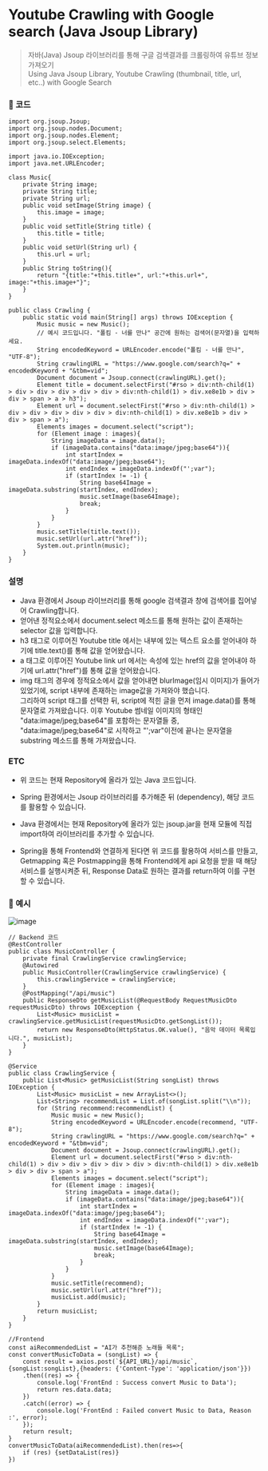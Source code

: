 # Youtube Crawling with Google search (Java Jsoup Library)
> 자바(Java) Jsoup 라이브러리를 통해 구글 검색결과를 크롤링하여 유튜브 정보 가져오기  
> Using Java Jsoup Library, Youtube Crawling (thumbnail, title, url, etc..) with Google Search

### 🔽 코드
```
import org.jsoup.Jsoup;
import org.jsoup.nodes.Document;
import org.jsoup.nodes.Element;
import org.jsoup.select.Elements;

import java.io.IOException;
import java.net.URLEncoder;

class Music{
    private String image;
    private String title;
    private String url;
    public void setImage(String image) {
        this.image = image;
    }
    public void setTitle(String title) {
        this.title = title;
    }
    public void setUrl(String url) {
        this.url = url;
    }
    public String toString(){
        return "{title:"+this.title+", url:"+this.url+", image:"+this.image+"}";
    }
}

public class Crawling {
    public static void main(String[] args) throws IOException {
        Music music = new Music();
        // 예시 코드입니다. "폴킴 - 너를 만나" 공간에 원하는 검색어(문자열)을 입력하세요.
        String encodedKeyword = URLEncoder.encode("폴킴 - 너를 만나", "UTF-8");
        String crawlingURL = "https://www.google.com/search?q=" + encodedKeyword + "&tbm=vid";
        Document document = Jsoup.connect(crawlingURL).get();
        Element title = document.selectFirst("#rso > div:nth-child(1) > div > div > div > div > div > div:nth-child(1) > div.xe8e1b > div > div > span > a > h3");
        Element url = document.selectFirst("#rso > div:nth-child(1) > div > div > div > div > div > div:nth-child(1) > div.xe8e1b > div > div > span > a");
        Elements images = document.select("script");
        for (Element image : images){
            String imageData = image.data();
            if (imageData.contains("data:image/jpeg;base64")){
                int startIndex = imageData.indexOf("data:image/jpeg;base64");
                int endIndex = imageData.indexOf("';var");
                if (startIndex != -1) {
                    String base64Image = imageData.substring(startIndex, endIndex);
                    music.setImage(base64Image);
                    break;
                }
            }
        }
        music.setTitle(title.text());
        music.setUrl(url.attr("href"));
        System.out.println(music);
    }
}

```
### 설명
- Java 환경에서 Jsoup 라이브러리를 통해 google 검색결과 창에 검색어를 집어넣어 Crawling합니다.
- 얻어낸 정적요소에서 document.select 메소드를 통해 원하는 값이 존재하는 selector 값을 입력합니다.
- h3 태그로 이루어진 Youtube title 에서는 내부에 있는 텍스트 요소를 얻어내야 하기에 title.text()를 통해 값을 얻어왔습니다.
- a 태그로 이루어진 Youtube link url 에서는 속성에 있는 href의 값을 얻어내야 하기에 url.attr("href")를 통해 값을 얻어왔습니다.
- img 태그의 경우에 정적요소에서 값을 얻어내면 blurImage(임시 이미지)가 들어가있었기에, script 내부에 존재하는 image값을 가져와야 했습니다.  
  그리하여 script 태그를 선택한 뒤, script에 적힌 글을 먼저 image.data()를 통해 문자열로 가져왔습니다.
  이후 Youtube 썸네일 이미지의 형태인 "data:image/jpeg;base64"를 포함하는 문자열들 중, "data:image/jpeg;base64"로 시작하고 "';var"이전에 끝나는 문자열을 substring 메소드를 통해 가져왔습니다.

### ETC
- 위 코드는 현재 Repository에 올라가 있는 Java 코드입니다.
- Spring 환경에서는 Jsoup 라이브러리를 추가해준 뒤 (dependency), 해당 코드를 활용할 수 있습니다.
- Java 환경에서는 현재 Repository에 올라가 있는 jsoup.jar을 현재 모듈에 직접 import하여 라이브러리를 추가할 수 있습니다.


- Spring을 통해 Frontend와 연결하게 된다면 위 코드를 활용하여 서비스를 만들고, Getmapping 혹은 Postmapping을 통해 Frontend에게 api 요청을 받을 때 해당 서비스를 실행시켜준 뒤, Response Data로 원하는 결과를 return하여 이를 구현할 수 있습니다.
  
### 🔽 예시
![image](https://github.com/ChaeDoll/Java-Youtube_Crawling_with_Google_search/assets/108540812/7e0e655a-1d93-4c89-89ad-7295d933c0dc)  

```
// Backend 코드
@RestController
public class MusicController {
    private final CrawlingService crawlingService;
    @Autowired
    public MusicController(CrawlingService crawlingService) {
        this.crawlingService = crawlingService;
    }
    @PostMapping("/api/music")
    public ResponseDto getMusicList(@RequestBody RequestMusicDto requestMusicDto) throws IOException {
        List<Music> musicList = crawlingService.getMusicList(requestMusicDto.getSongList());
        return new ResponseDto(HttpStatus.OK.value(), "음악 데이터 목록입니다.", musicList);
    }
}

@Service
public class CrawlingService {
    public List<Music> getMusicList(String songList) throws IOException {
        List<Music> musicList = new ArrayList<>();
        List<String> recommendList = List.of(songList.split("\\n"));
        for (String recommend:recommendList) {
            Music music = new Music();
            String encodedKeyword = URLEncoder.encode(recommend, "UTF-8");
            String crawlingURL = "https://www.google.com/search?q=" + encodedKeyword + "&tbm=vid";
            Document document = Jsoup.connect(crawlingURL).get();
            Element url = document.selectFirst("#rso > div:nth-child(1) > div > div > div > div > div > div:nth-child(1) > div.xe8e1b > div > div > span > a");
            Elements images = document.select("script");
            for (Element image : images){
                String imageData = image.data();
                if (imageData.contains("data:image/jpeg;base64")){
                    int startIndex = imageData.indexOf("data:image/jpeg;base64");
                    int endIndex = imageData.indexOf("';var");
                    if (startIndex != -1) {
                        String base64Image = imageData.substring(startIndex, endIndex);
                        music.setImage(base64Image);
                        break;
                    }
                }
            }
            music.setTitle(recommend);
            music.setUrl(url.attr("href"));
            musicList.add(music);
        }
        return musicList;
    }
}
```
```
//Frontend
const aiRecommendedList = "AI가 추천해준 노래들 목록";
const convertMusicToData = (songList) => {
    const result = axios.post(`${API_URL}/api/music`,{songList:songList},{headers: {'Content-Type': 'application/json'}})
    .then((res) => {
        console.log('FrontEnd : Success convert Music to Data');
        return res.data.data;
    })
    .catch((error) => {
        console.log('FrontEnd : Failed convert Music to Data, Reason :', error);
    });
    return result;
}
convertMusicToData(aiRecommendedList).then(res=>{
    if (res) {setDataList(res)}
})
```

